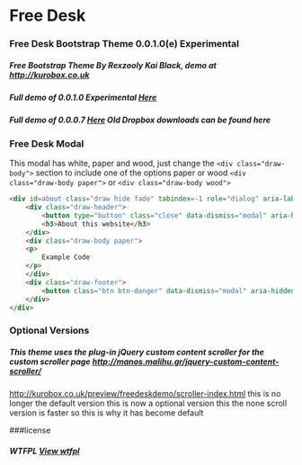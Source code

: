 Free Desk
=========================
### Free Desk Bootstrap Theme 0.0.1.0(e) Experimental
##### Free Bootstrap Theme By Rexzooly Kai Black, demo at http://kurobox.co.uk
##### Full demo of 0.0.1.0  Experimental [Here](http://kurobox.co.uk/preview/freedeskdemo/)
##### Full demo of 0.0.0.7 [Here](http://kurobox.co.uk/preview/freedesk/) Old Dropbox downloads can be found here

### Free Desk Modal
This modal has white, paper and wood, just change the `<div class="draw-body">` section to include
one of the options paper or wood `<div class="draw-body paper">` or `<div class="draw-body wood">`
```HTML 
<div id=about class="draw hide fade" tabindex=-1 role="dialog" aria-labelledby="draw" aria-hidden="true">
	<div class="draw-header">
		<button type="button" class="close" data-dismiss="modal" aria-hidden="true">&times;</button>
		<h3>About this website</h3>
	</div>
	<div class="draw-body paper">
	<p>
		Example Code
	</p>
	</div>
	<div class="draw-footer">
		<button class="btn btn-danger" data-dismiss="modal" aria-hidden="true">Close</button>
	</div>
</div>
```

### Optional Versions
##### This theme uses the plug-in jQuery custom content scroller for the custom scroller page http://manos.malihu.gr/jquery-custom-content-scroller/
http://kurobox.co.uk/preview/freedeskdemo/scroller-index.html this is no longer the default version
this is now a optional version this the none scroll version is faster so this is why it has become default

###license
##### WTFPL [View wtfpl](http://www.wtfpl.net/txt/copying/)